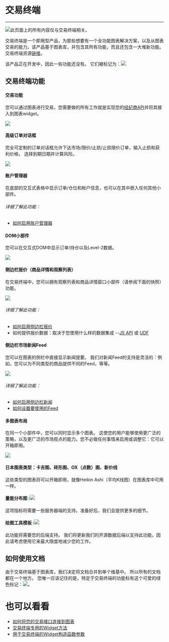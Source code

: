 # 交易终端

---

![](/images/trading.png)此页面上的所有内容仅与交易终端相关。

交易终端是一个即用型产品，为那些想要有一个全功能图表解决方案，以及从图表交易的能力。该产品基于图表库，并包含其所有功能，而且还包含一大堆新功能。 交易终端资源[链接](https://github.com/tradingview/trading_platform)。

该产品正在开发中，因此一些功能还没有。 它们被标记为：![](/images/time.png)

## 交易终端功能

#### 交易功能

您可以通过图表进行交易，您需要做的所有工作就是实现您的[经纪商API](/book/Broker-API.md)并将其接入到图表widget。

![](/images/tt_trading.png)

#### 高级订单对话框

完全可定制的订单对话框允许下达市场/限价/止损/止损限价订单，输入止损和获利价格，
选择到期日期并计算风险。

![](/images/tt_orderdialog.png)

#### 账户管理器

在底部的交互式表格中显示订单/仓位和帐户信息，也可以在其中嵌入任何其他小部件。

###### 详细了解此功能：

* [如何启用账户管理器](/book/Account-Manager.md)

#### DOM小部件
 
您可以在交互式DOM中显示订单/持仓以及Level-2数据。

![](/images/tt_dom.png)

#### 侧边栏报价（商品详情和观察列表）

在交易终端中，您可以拥有观察列表和商品详情窗口小部件（请参阅下面的快照）功能。

![](/images/tt_top.png)

###### 详细了解此功能：

* [如何启用侧边栏报价](/book/Widget-Constructor.md#组件工具栏)
* 如何提供报价数据：取决于您使用什么样的数据集成 --[JS API](/book/JS-Api.md#交易终端专属) 或 [UDF](/book/UDF.md#quotes)

#### 侧边栏市场新闻Feed

您可以在图表的侧栏中直接显示新闻提要。 我们对新闻Feed的支持是灵活的：例如，您可以为不同类型的商品提供不同的Feed，等等。

![](/images/tt_bottom.png)

###### 详细了解此功能：

* [如何启用侧边栏新闻](/book/Widget-Constructor.md#组件工具栏)
* [如何设置要使用的Feed](/book/Widget-Constructor.md#rssnewsfeed)

#### 多图表布局

在同一个小部件中，您可以同时显示多个图表。 这使您的用户能够使用更广泛的策略，以及更广泛的市场观点的能力。您不必做任何事情来启用或调整它：它可以开箱即用。

![](/images/tt_charts.png)

#### 日本图表类型：卡吉图、砖形图、OX（点数）图、新价线

这些类型的图表将可以开箱即用，就像Heikin Ashi（平均K线图）在图表库中可用一样。

#### 量能分布图 :![](/images/time.png)

这项指标将需要一些服务器端的支持。准备好后，我们会提供更多的细节。

#### 绘图工具模板 :![](/images/time.png)

此功能将需要您的后端支持。 我们将更新我们的开源数据后端以支持此功能，因此请考虑使用它来最大限度地减少您的工作。

## 如何使用文档

由于交易终端基于图表库，我们决定将文档合并到单个维基中。 所以所有的文档都在一个地方。 您唯一应该记住的是，特定于交易终端的功能标有这个可爱的绿色标记：![](/images/trading.png)。

# 也可以看看

* [如何将您的交易接口连接到图表](/book/Broker-API.md)
* [交易终端专用的Widget方法](/book/Widget-Method.md#交易终端专属)
* [用于交易终端的Widget构造函数参数](/book/Widget-Constructor.md)



